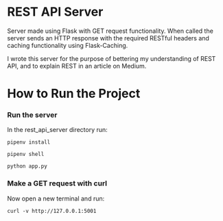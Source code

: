 # REST API Server

Server made using Flask with GET request functionality. When called the server sends an HTTP response with the required RESTful headers and caching functionality using Flask-Caching.

I wrote this server for the purpose of bettering my understanding of REST API, and to explain REST in an article on Medium.

# How to Run the Project

### Run the server

In the rest_api_server directory run:

`pipenv install`

`pipenv shell`

`python app.py`

### Make a GET request with curl

Now open a new terminal and run:

`curl -v http://127.0.0.1:5001`

